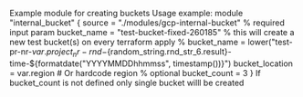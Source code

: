 Example module for creating buckets
Usage example:
module "internal_bucket" {
  source = "./modules/gcp-internal-bucket"
  % required input param
  bucket_name = "test-bucket-fixed-260185"
  % this will create a new test bucket(s) on every terraform apply
  % bucket_name = lower("test-pr-nr-${var.project_nr}-rnd-${random_string.rnd_str_6.result}-time-${formatdate("YYYYMMDDhhmmss", timestamp())}")
  bucket_location = var.region  # Or hardcode region
  % optional
  bucket_count = 3
}
If bucket_count is not defined only single bucket willl be created
